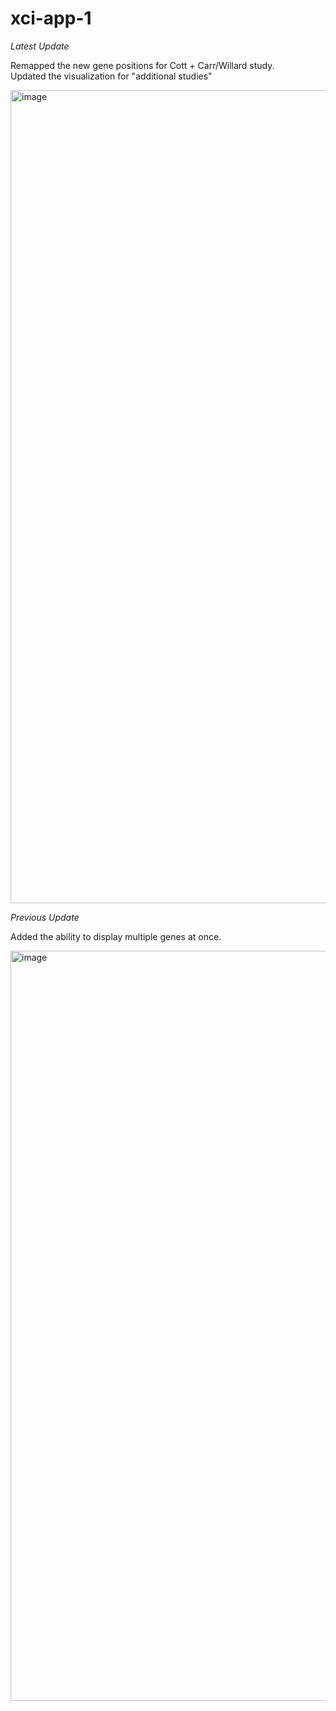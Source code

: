 # xci-app-1

*Latest Update*

Remapped the new gene positions for Cott + Carr/Willard study.\
Updated the visualization for "additional studies"

<img width="1301" alt="image" src="https://user-images.githubusercontent.com/71516524/104345614-91233f80-54cc-11eb-8027-82d62929f956.png">

*Previous Update*

Added the ability to display multiple genes at once.

<img width="1200" alt="image" 
src="https://user-images.githubusercontent.com/71516524/104219237-de8ba800-540b-11eb-9498-9c39c6d58c0a.png">